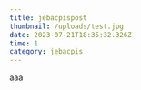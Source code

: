 ```yaml
---
title: jebacpispost
thumbnail: /uploads/test.jpg
date: 2023-07-21T18:35:32.326Z
time: 1
category: jebacpis
---
```

a﻿aa